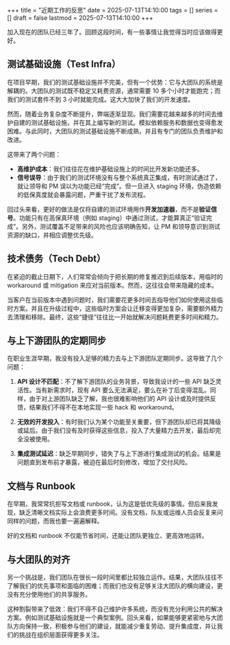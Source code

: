 +++
title      = "近期工作的反思"
date       = 2025-07-13T14:10:00
tags       = []
series     = []
draft      = false
lastmod    = 2025-07-13T14:10:00
+++

加入现在的团队已经三年了。回顾这段时间，有一些事情让我觉得当时应该做得更好。

## 测试基础设施（Test Infra）

在项目早期，我们的测试基础设施并不完美，但有一个优势：它与大团队的系统是解耦的。大团队的测试既不稳定又耗费资源，通常需要 10 多个小时才能跑完；而我们的测试套件不到 3 小时就能完成。这大大加快了我们的开发速度。  

然而，随着业务复杂度不断提升，弊端逐渐显现。我们需要花越来越多的时间去维护自建的测试基础设施，并在其上编写新的测试。模拟依赖服务和数据也变得愈发困难。与此同时，大团队的测试基础设施不断成熟，并且有专门的团队负责维护和改进。  

这带来了两个问题：  

- **高维护成本**：我们往往花在维护基础设施上的时间比开发新功能还多。  
- **信号误导**：由于我们的测试环境没有与整个系统真正集成，有时测试通过了，就让领导和 PM 误以为功能已经“完成”。但一旦进入 staging 环境，伪造依赖的低保真度就会暴露问题，严重干扰了发布流程。  

回过头来看，更好的做法是仅将自建的测试环境用作**开发加速器**，而不是**验证信号**。功能只有在高保真环境（例如 staging）中通过测试，才能算真正“验证完成”。另外，测试覆盖不足带来的风险也应该明确告知，让 PM 和领导意识到测试资源的缺口，并相应调整优先级。  

## 技术债务（Tech Debt）

在紧迫的截止日期下，人们常常会倾向于把长期的修复推迟到后续版本，用临时的 workaround 或 mitigation 来应对当前版本。然而，这往往会带来隐藏的成本。  

当客户在当前版本中遇到问题时，我们需要花更多时间去指导他们如何使用这些临时方案。并且在升级过程中，这些临时方案会让迁移变得更加复杂，需要额外精力去清理和移除。最终，这些“捷径”往往比一开始就解决问题耗费更多时间和精力。  

## 与上下游团队的定期同步  

在职业生涯早期，我没有投入足够的精力去与上下游团队定期同步。这导致了几个问题：  

1. **API 设计不匹配**：不了解下游团队的业务背景，导致我设计的一些 API 缺乏灵活性。当有新需求时，现有 API 要么无法满足，要么在补丁后变得混乱。同样，由于对上游团队缺乏了解，我也很难影响他们的 API 设计或及时提供反馈，结果我们不得不在本地实现一些 hack 和 workaround。  

2. **无效的开发投入**：有时我们认为某个功能至关重要，但下游团队却已将其降级或延后。由于我们没有及时获得这些信息，投入了大量精力去开发，最后却完全没被使用。  

3. **集成测试延迟**：缺乏早期同步，错失了与上下游进行集成测试的机会。结果是问题直到发布前才暴露，被迫在最后时刻修改，增加了交付风险。  

## 文档与 Runbook  

在早期，我常常抗拒写文档或 runbook，认为这是低优先级的事情。但后来我发现，缺乏清晰文档实际上会浪费更多时间。没有文档，队友或运维人员会反复来问同样的问题，而我也要一遍遍解释。  

好的文档和 runbook 不仅能节省时间，还能让团队更独立、更高效地运转。  

## 与大团队的对齐  

另一个挑战是，我们团队在很长一段时间里都比较独立运作。结果，大团队往往不了解我们的优先事项和面临的困难；而我们也没有足够关注大团队的横向建设，更没有充分使用他们的共享服务。  

这种割裂带来了低效：我们不得不自己维护许多系统，而没有充分利用公共的解决方案。例如测试基础设施就是一个典型案例。回头来看，如果能够更紧密地与大团队方向保持一致，积极参与他们的建设，就能减少重复劳动、提升集成度，并让我们的挑战在组织层面获得更多关注。  

